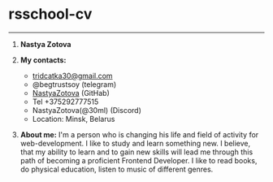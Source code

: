 # rsschool-cv
********
1. **Nastya Zotova**
2. **My contacts:**
   * tridcatka30@gmail.com
   * @begtrustsoy  (telegram)
   * [NastyaZotova](https://github.com/NastyaZotova "GitHab")  (GitHab)
   * Tel +375292777515
   * NastyaZotova(@30ml)  (Discord)
   * Location: Minsk, Belarus

3. **About me:**
  I'm a person who is changing his life and field of activity for web-development. I like to study and learn something new. I believe, that my ability to learn and to gain new skills will lead me through this path of becoming a proficient Frontend Developer. I like to read books, do physical education, listen to music of different genres.
